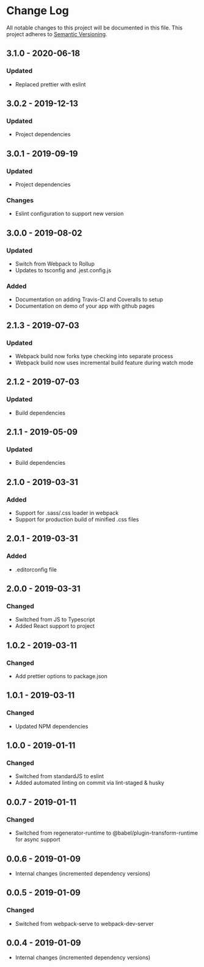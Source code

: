 # Change Log

All notable changes to this project will be documented in this file.
This project adheres to [Semantic Versioning](http://semver.org/).

## 3.1.0 - 2020-06-18

### Updated

- Replaced prettier with eslint

## 3.0.2 - 2019-12-13

### Updated

- Project dependencies

## 3.0.1 - 2019-09-19

### Updated

- Project dependencies

### Changes

- Eslint configuration to support new version

## 3.0.0 - 2019-08-02

### Updated

- Switch from Webpack to Rollup
- Updates to tsconfig and .jest.config.js

### Added

- Documentation on adding Travis-CI and Coveralls to setup
- Documentation on demo of your app with github pages

## 2.1.3 - 2019-07-03

### Updated

- Webpack build now forks type checking into separate process
- Webpack build now uses incremental build feature during watch mode

## 2.1.2 - 2019-07-03

### Updated

- Build dependencies

## 2.1.1 - 2019-05-09

### Updated

- Build dependencies

## 2.1.0 - 2019-03-31

### Added

- Support for .sass/.css loader in webpack
- Support for production build of minified .css files

## 2.0.1 - 2019-03-31

### Added

- .editorconfig file

## 2.0.0 - 2019-03-31

### Changed

- Switched from JS to Typescript
- Added React support to project

## 1.0.2 - 2019-03-11

### Changed

- Add prettier options to package.json

## 1.0.1 - 2019-03-11

### Changed

- Updated NPM dependencies

## 1.0.0 - 2019-01-11

### Changed

- Switched from standardJS to eslint
- Added automated linting on commit via lint-staged & husky

## 0.0.7 - 2019-01-11

### Changed

- Switched from regenerator-runtime to @babel/plugin-transform-runtime for async support

## 0.0.6 - 2019-01-09

- Internal changes (incremented dependency versions)

## 0.0.5 - 2019-01-09

### Changed

- Switched from webpack-serve to webpack-dev-server

## 0.0.4 - 2019-01-09

- Internal changes (incremented dependency versions)
